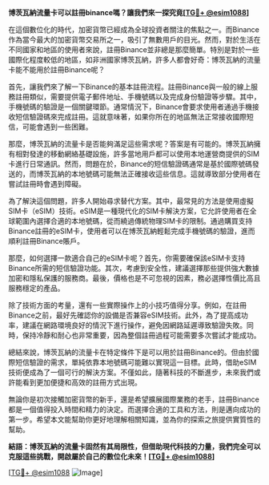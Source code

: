 **博茨瓦納流量卡可以註冊binance嗎？讓我們來一探究竟[[TG💪+ @esim1088](https://t.me/s/esim1088)]**

在這個數位化的時代，加密貨幣已經成為全球投資者關注的焦點之一。而Binance作為當今最大的加密貨幣交易所之一，吸引了無數用戶的目光。然而，對於生活在不同國家和地區的使用者來說，註冊Binance並非總是那麼簡單。特別是對於一些國際化程度較低的地區，如非洲國家博茨瓦納，許多人都會好奇：博茨瓦納的流量卡能不能用於註冊Binance呢？

首先，讓我們來了解一下Binance的基本註冊流程。註冊Binance與一般的線上服務註冊類似，需要提供電子郵件地址、手機號碼以及完成身份驗證等步驟。其中，手機號碼的驗證是一個關鍵環節。通常情況下，Binance會要求使用者通過手機接收短信驗證碼來完成註冊。這就意味著，如果你所在的地區無法正常接收國際短信，可能會遇到一些困難。

那麼，博茨瓦納的流量卡是否能夠滿足這些需求呢？答案是有可能的。博茨瓦納擁有相對發達的移動網絡基礎設施，許多當地用戶都可以使用本地運營商提供的SIM卡進行日常通訊。然而，問題在於，Binance的短信驗證碼通常是基於國際號碼發送的，而博茨瓦納的本地號碼可能無法正確接收這些信息。這就導致部分使用者在嘗試註冊時會遇到障礙。

為了解決這個問題，許多人開始尋求替代方案。其中，最常見的方法是使用虛擬SIM卡（eSIM）技術。eSIM是一種現代化的SIM卡解決方案，它允許使用者在全球範圍內選擇合適的本地號碼，從而繞過傳統物理SIM卡的限制。通過購買支持Binance註冊的eSIM卡，使用者可以在博茨瓦納輕鬆完成手機號碼的驗證，進而順利註冊Binance賬戶。

那麼，如何選擇一款適合自己的eSIM卡呢？首先，你需要確保該eSIM卡支持Binance所需的短信驗證功能。其次，考慮到安全性，建議選擇那些提供強大數據加密和隱私保護的服務商。最後，價格也是不可忽視的因素，務必選擇性價比高且服務穩定的產品。

除了技術方面的考量，還有一些實際操作上的小技巧值得分享。例如，在註冊Binance之前，最好先確認你的設備是否兼容eSIM技術。此外，為了提高成功率，建議在網路環境良好的情況下進行操作，避免因網路延遲導致驗證失敗。同時，保持冷靜和耐心也非常重要，因為整個註冊過程可能需要多次嘗試才能成功。

總結來說，博茨瓦納的流量卡在特定條件下是可以用於註冊Binance的。但由於國際短信驗證的需求，單純依靠本地號碼可能難以實現這一目標。此時，借助eSIM技術便成為了一個可行的解決方案。不僅如此，隨著科技的不斷進步，未來我們或許能看到更加便捷和高效的註冊方式出現。

無論你是初次接觸加密貨幣的新手，還是希望擴展國際業務的老手，註冊Binance都是一個值得投入時間和精力的決定。而選擇合適的工具和方法，則是邁向成功的第一步。希望本文能幫助你更好地理解相關知識，並為你的探索之旅提供實質性的幫助。

**結語：博茨瓦納的流量卡固然有其局限性，但借助現代科技的力量，我們完全可以克服這些挑戰，開啟屬於自己的數位化未來！[[TG💪+ @esim1088](https://t.me/s/esim1088)]**

[[TG💪+ @esim1088](https://t.me/s/esim1088) ![Image](https://i.postimg.cc/4NQfJmqS/Snipaste-2025-05-13-00-14-12.png)]